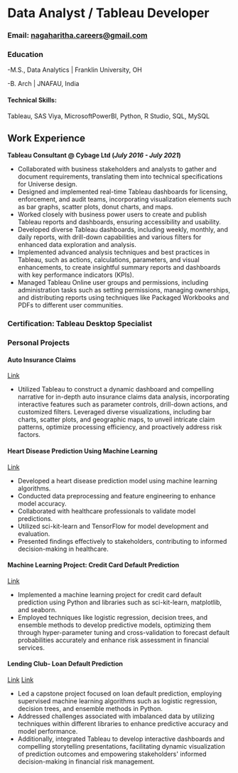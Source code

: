 # Data Analyst / Tableau Developer

### Email: nagaharitha.careers@gmail.com

### Education
-M.S., Data Analytics	| Franklin University, OH

-B. Arch | JNAFAU, India

#### Technical Skills: 
Tableau,  SAS Viya, MicrosoftPowerBI, Python, R Studio, SQL, MySQL

## Work Experience
**Tableau Consultant @ Cybage Ltd (_July 2016 - July 2021_)**

- Collaborated with business stakeholders and analysts to gather and document requirements, translating them into technical specifications for Universe design.
- Designed and implemented real-time Tableau dashboards for licensing, enforcement, and audit teams, incorporating visualization elements such as bar graphs, scatter plots, donut charts, and maps.
- Worked closely with business power users to create and publish Tableau reports and dashboards, ensuring accessibility and usability.
- Developed diverse Tableau dashboards, including weekly, monthly, and daily reports, with drill-down capabilities and various filters for enhanced data exploration and analysis.
- Implemented advanced analysis techniques and best practices in Tableau, such as actions, calculations, parameters, and visual enhancements, to create insightful summary reports and dashboards with key performance indicators (KPIs).
- Managed Tableau Online user groups and permissions, including administration tasks such as setting permissions, managing ownerships, and distributing reports using techniques like Packaged Workbooks and PDFs to different user communities.

### Certification: Tableau Desktop Specialist

### Personal Projects
#### Auto Insurance Claims
[Link](https://public.tableau.com/app/profile/naga.haritha.kj/viz/AutoInsuranceClaims_17087485990960/AutoInsuarnceStory#1)
- Utilized Tableau to construct a dynamic dashboard and compelling narrative for in-depth auto insurance claims data analysis, incorporating interactive features such as parameter controls, drill-down actions, and customized filters. Leveraged diverse visualizations, including bar charts, scatter plots, and geographic maps, to unveil intricate claim patterns, optimize processing efficiency, and proactively address risk factors.

#### Heart Disease Prediction Using Machine Learning
[Link](https://github.com/naga-kj/portfolio/blob/main/Prediction_of_Heart_Disease_.ipynb)
- Developed a heart disease prediction model using machine learning algorithms.
- Conducted data preprocessing and feature engineering to enhance model accuracy.
- Collaborated with healthcare professionals to validate model predictions.
- Utilized sci-kit-learn and TensorFlow for model development and evaluation.
- Presented findings effectively to stakeholders, contributing to informed decision-making in healthcare.
  
#### Machine Learning Project: Credit Card Default Prediction
[Link](https://github.com/naga-kj/portfolio/blob/main/Prediction_CreditCard_Default_Group3.ipynb) 
- Implemented a machine learning project for credit card default prediction using Python and libraries such as sci-kit-learn, matplotlib, and seaborn. 
- Employed techniques like logistic regression, decision trees, and ensemble methods to develop predictive models, optimizing them through hyper-parameter tuning and cross-validation to forecast default probabilities accurately and enhance risk assessment in financial services.

#### Lending Club- Loan Default Prediction
[Link](https://github.com/naga-kj/portfolio/blob/main/FinalCopy_Loan_Default_Prediction_Kolike01_1.ipynb)
[Link](https://public.tableau.com/app/profile/naga.haritha.kj/viz/LendingClub_LoanDefault_Final/Story1)
- Led a capstone project focused on loan default prediction, employing supervised machine learning algorithms such as logistic regression, decision trees, and ensemble methods in Python.
- Addressed challenges associated with imbalanced data by utilizing techniques within different libraries to enhance predictive accuracy and model performance.
- Additionally, integrated Tableau to develop interactive dashboards and compelling storytelling presentations, facilitating dynamic visualization of prediction outcomes and empowering stakeholders' informed decision-making in financial risk management.
